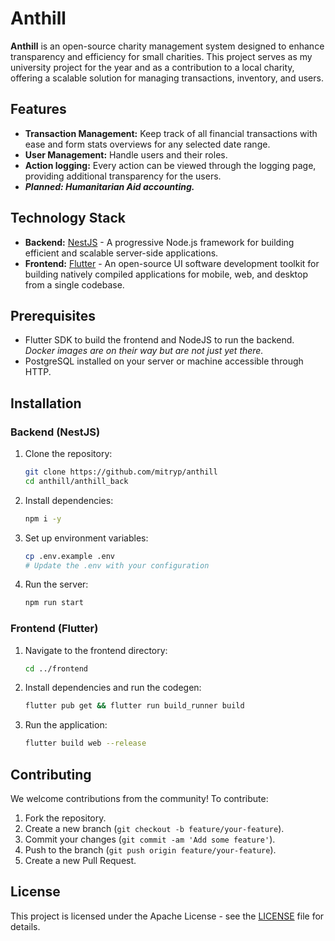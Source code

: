 # Anthill
**Anthill** is an open-source charity management system designed to enhance transparency and efficiency for small charities. This project serves as my university project for the year and as a contribution to a local charity, offering a scalable solution for managing transactions, inventory, and users.

## Features
- **Transaction Management:** Keep track of all financial transactions with ease and form stats overviews for any selected date range.
- **User Management:** Handle users and their roles.
- **Action logging:** Every action can be viewed through the logging page, providing additional transparency for the users.
- ***Planned: Humanitarian Aid accounting.***

## Technology Stack
- **Backend:** [NestJS](https://nestjs.com/) - A progressive Node.js framework for building efficient and scalable server-side applications.
- **Frontend:** [Flutter](https://flutter.dev/) - An open-source UI software development toolkit for building natively compiled applications for mobile, web, and desktop from a single codebase.

## Prerequisites

- Flutter SDK to build the frontend and NodeJS to run the backend. *Docker images are on their way but are not just yet there.*
- PostgreSQL installed on your server or machine accessible through HTTP.

## Installation

### Backend (NestJS)

1. Clone the repository:
    ```bash
    git clone https://github.com/mitryp/anthill
    cd anthill/anthill_back
    ```

2. Install dependencies:
    ```bash
    npm i -y
    ```

3. Set up environment variables:
    ```bash
    cp .env.example .env
    # Update the .env with your configuration
    ```

4. Run the server:
    ```bash
    npm run start
    ```

### Frontend (Flutter)

1. Navigate to the frontend directory:
    ```bash
    cd ../frontend
    ```

2. Install dependencies and run the codegen:
    ```bash
    flutter pub get && flutter run build_runner build
    ```

3. Run the application:
    ```bash
    flutter build web --release
    ```

## Contributing

We welcome contributions from the community! To contribute:

1. Fork the repository.
2. Create a new branch (`git checkout -b feature/your-feature`).
3. Commit your changes (`git commit -am 'Add some feature'`).
4. Push to the branch (`git push origin feature/your-feature`).
5. Create a new Pull Request.

## License

This project is licensed under the Apache License - see the [LICENSE](LICENSE) file for details.
